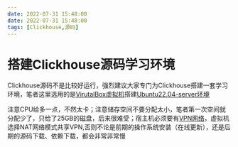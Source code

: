 ```yaml
---
date: 2022-07-31 15:48:00
date: 2022-07-31 15:48:00
tags: [Clickhouse,源码]
---
```


# 搭建Clickhouse源码学习环境
Clickhouse源码不是比较好运行，强烈建议大家专门为Clickhouse搭建一套学习环境，笔者这里选用的是[VirutalBox虚拟机](https://www.virtualbox.org/)搭建[Ubuntu22.04-server环境](https://ubuntu.com/download/server)

注意CPU给多一点，不然太卡；注意储存空间不要分配太小，笔者第一次空间就分配少了，只给了25GB的磁盘，后来很难受；宿主机必须要有[VPN网络](https://fightinggg.github.io/RFJ220.html)，虚拟机选择NAT网络模式共享VPN,否则不论是前期的操作系统安装（在线更新），还是后期的源码下载、依赖下载，都会非常非常慢


